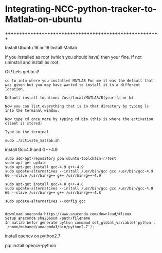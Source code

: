 # Integrating-NCC-python-tracker-to-Matlab-on-ubuntu
+++++++++++++++++++++++++++++++++++++++++++++++++++++++

Install Ubuntu 16 or 18 
Install Matlab 

If you installed as root (which you should have) then your fine. If not uninstall and install as root.

Ok! Lets get to it!

    cd to into where you installed MATLAB For me it was the default that was given but you may have wanted to install it in a different location.

    Default install location: /usr/local/MATLAB/R(year)(a or b)

    Now you can list everything that is in that directory by typing ls into the terminal window.

    Now type cd once more by typing cd bin (this is where the activation client is stored)

    Type in the terminal

    sudo ./activate_matlab.sh



install Gcc4.9 and G++4.9

    sudo add-apt-repository ppa:ubuntu-toolchain-r/test
    sudo apt-get update
    sudo apt-get install gcc-4.9 g++-4.9
    sudo update-alternatives --install /usr/bin/gcc gcc /usr/bin/gcc-4.9 60 --slave /usr/bin/g++ g++ /usr/bin/g++-4.9

    sudo apt-get install gcc-4.8 g++-4.8
    sudo update-alternatives --install /usr/bin/gcc gcc /usr/bin/gcc-4.8 60 --slave /usr/bin/g++ g++ /usr/bin/g++-4.8

    sudo update-alternatives --config gcc


    download anaconda https://www.anaconda.com/download/#linux
    Setup anaconda sha256sum /path/filename
    In matlab befor generate python command set_global_variable('python', '/home/mohamed/anaconda3/bin/python2.7');
    
 install opencv on python2.7 
 
 pip install opencv-python
    
     
